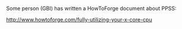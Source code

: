 Some person (GBI) has written a HowToForge document about PPSS:

http://www.howtoforge.com/fully-utilizing-your-x-core-cpu